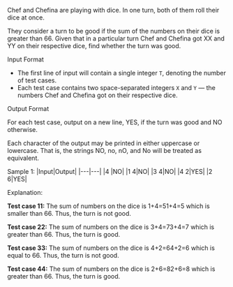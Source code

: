 Chef and Chefina are playing with dice. In one turn, both of them roll their dice at once.

They consider a turn to be good if the sum of the numbers on their dice is greater than 66.
Given that in a particular turn Chef and Chefina got XX and YY on their respective dice, find whether the turn was good.

Input Format
- The first line of input will contain a single integer `T`, denoting the number of test cases.
- Each test case contains two space-separated integers `X` and `Y` — the numbers Chef and Chefina got on their respective dice.

Output Format

For each test case, output on a new line, YES, if the turn was good and NO otherwise.

Each character of the output may be printed in either uppercase or lowercase. That is, the strings NO, no, nO, and No will be treated as equivalent.


Sample 1:
|Input|Output|
|---|---|
|4  |NO|
|1 4|NO|
|3 4|NO|
|4 2|YES|
|2 6|YES|

Explanation:

**Test case 11:** The sum of numbers on the dice is 1+4=51+4=5 which is smaller than 66. Thus, the turn is not good.

**Test case 22:** The sum of numbers on the dice is 3+4=73+4=7 which is greater than 66. Thus, the turn is good.

**Test case 33:** The sum of numbers on the dice is 4+2=64+2=6 which is equal to 66. Thus, the turn is not good.

**Test case 44:** The sum of numbers on the dice is 2+6=82+6=8 which is greater than 66. Thus, the turn is good.